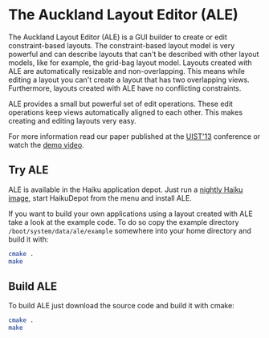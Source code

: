 The Auckland Layout Editor (ALE)
====

The Auckland Layout Editor (ALE) is a GUI builder to create or edit constraint-based layouts. The constraint-based layout model is very powerful and can describe layouts that can't be described with other layout models, like for example, the grid-bag layout model. Layouts created with ALE are automatically resizable and non-overlapping. This means while editing a layout you can't create a layout that has two overlapping views. Furthermore, layouts created with ALE have no conflicting constraints.

ALE provides a small but powerful set of edit operations. These edit operations keep views automatically aligned to each other. This makes creating and editing layouts very easy.

For more information read our paper published at the [UIST'13](https://www.cs.auckland.ac.nz/~lutteroth/publications/ZeidlerEtAl2013-AucklandLayoutEditor.pdf) conference
or watch the [demo video](http://www.youtube.com/watch?v=ZPv58AWWGRQ").

Try ALE 
----
ALE is available in the Haiku application depot. Just run a [nightly Haiku image](http://www.haiku-files.org/unsupported-builds/x86-gcc4/), start HaikuDepot from the menu and install ALE.

If you want to build your own applications using a layout created with ALE take a look at the example code. To do so copy the example directory `/boot/system/data/ale/example` somewhere into your home directory and build it with:
```sh
cmake .
make
```

Build ALE
----

To build ALE just download the source code and build it with cmake:
```sh
cmake .
make
```